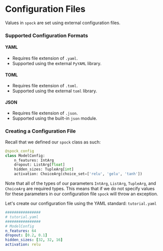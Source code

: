 # Configuration Files

Values in `spock` are set using external configuration files.

### Supported Configuration Formats

#### YAML
* Requires file extension of `.yaml`.
* Supported using the external `PyYAML` library. 

#### TOML
* Requires file extension of `.toml`.
* Supported using the external `toml` library.

#### JSON
* Requires file extension of `.json`.
* Supported using the built-in `json` module.

### Creating a Configuration File

Recall that we defined our `spock` class as such:

```python
@spock_config
class ModelConfig:
    n_features: IntArg
    dropout: ListArg[float]
    hidden_sizes: TupleArg[int]
    activation: ChoiceArg(choice_set=['relu', 'gelu', 'tanh'])
```

Note that all of the types of our parameters `IntArg`, `ListArg`, `TupleArg`, and `ChoiceArg` are required types. This
means that if we do not specify values for these parameters in our configuration file `spock` will throw an exception. 

Let's create our configuration file using the YAML standard: `tutorial.yaml`

```yaml
################
# tutorial.yaml
################
# ModelConfig
n_features: 64
dropout: [0.2, 0.1]
hidden_sizes: [32, 32, 16]
activation: relu
```
